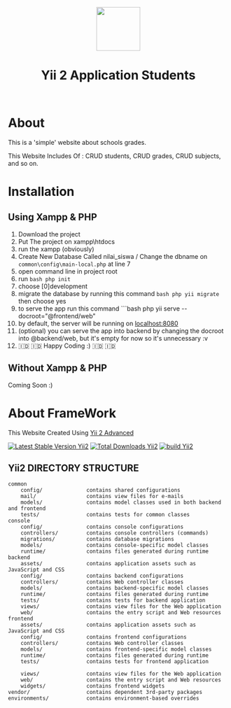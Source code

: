 <p align="center">
    <a href="https://github.com/yiisoft" target="_blank">
        <img src="https://i.pinimg.com/564x/00/57/e6/0057e6e8eef771ce6b160d981dc038bc.jpg" height="100px">
    </a>
    <h1 align="center">Yii 2 Application Students </h1>
    <br>
</p>

# About

This is a 'simple' website about schools grades.

This Website Includes Of : CRUD students, CRUD grades, CRUD subjects, and so on.

# Installation
## Using Xampp & PHP
1. Download the project
2. Put The project on xampp\htdocs
3. run the xampp (obviously)
4. Create New Database Called nilai_siswa / Change the dbname on `common\config\main-local.php` at line 7
5. open command line in project root
6. run ```bash php init ```
7. choose [0]development
8. migrate the database by running this command ```bash php yii migrate``` then choose yes
9. to serve the app run this command ```bash php yii serve --docroot="@frontend/web"
10. by default, the server will be running on [localhost:8080](https://localhost:8080)
11. (optional) you can serve the app into backend by changing the docroot into @backend/web, but it's empty for now so it's unnecessary :v
12. 🇮🇩 🇮🇩 Happy Coding :) 🇮🇩 🇮🇩

## Without Xampp & PHP
Coming Soon :)

# About FrameWork
This Website Created Using [Yii 2 Advanced](https://www.yiiframework.com/) 

[![Latest Stable Version Yii2](https://img.shields.io/packagist/v/yiisoft/yii2-app-advanced.svg)](https://packagist.org/packages/yiisoft/yii2-app-advanced)
[![Total Downloads Yii2](https://img.shields.io/packagist/dt/yiisoft/yii2-app-advanced.svg)](https://packagist.org/packages/yiisoft/yii2-app-advanced)
[![build Yii2](https://github.com/yiisoft/yii2-app-advanced/workflows/build/badge.svg)](https://github.com/yiisoft/yii2-app-advanced/actions?query=workflow%3Abuild)

Yii2 DIRECTORY STRUCTURE
-------------------

```
common
    config/              contains shared configurations
    mail/                contains view files for e-mails
    models/              contains model classes used in both backend and frontend
    tests/               contains tests for common classes    
console
    config/              contains console configurations
    controllers/         contains console controllers (commands)
    migrations/          contains database migrations
    models/              contains console-specific model classes
    runtime/             contains files generated during runtime
backend
    assets/              contains application assets such as JavaScript and CSS
    config/              contains backend configurations
    controllers/         contains Web controller classes
    models/              contains backend-specific model classes
    runtime/             contains files generated during runtime
    tests/               contains tests for backend application    
    views/               contains view files for the Web application
    web/                 contains the entry script and Web resources
frontend
    assets/              contains application assets such as JavaScript and CSS
    config/              contains frontend configurations
    controllers/         contains Web controller classes
    models/              contains frontend-specific model classes
    runtime/             contains files generated during runtime
    tests/               contains tests for frontend application

    views/               contains view files for the Web application
    web/                 contains the entry script and Web resources
    widgets/             contains frontend widgets
vendor/                  contains dependent 3rd-party packages
environments/            contains environment-based overrides
```

